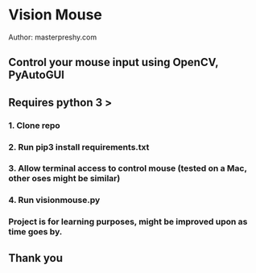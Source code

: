 # Vision Mouse
Author: masterpreshy.com
## Control your mouse input using OpenCV, PyAutoGUI
## Requires python 3 >
### 1. Clone repo
### 2. Run pip3 install requirements.txt
### 3. Allow terminal access to control mouse (tested on a Mac, other oses might be similar)
### 4. Run visionmouse.py
### Project is for learning purposes, might be improved upon as time goes by.
## Thank you 
